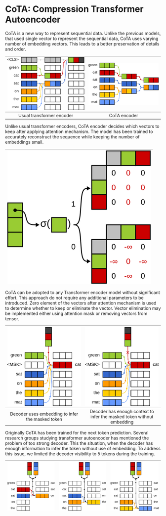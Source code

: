 # CoTA: Compression Transformer Autoencoder

CoTA is a new way to represent sequential data.
Unlike the previous models, that used single vector to represent the sequential data,
CoTA uses varying number of embedding vectors.
This leads to a better preservation of details and order.

| ![transformer_encoder.png](readme/images/transformer_encoder.png) | ![cot_encoder.png](readme/images/cot_encoder.png) |
|:-----------------------------------------------------------------:|:-------------------------------------------------:|
|                     Usual transformer encoder                     |                   CoTA encoder                    |

Unlike usual transformer encoders, CoTA encoder decides which vectors to keep after applying attention mechanism.
The model has been trained to accurately reconstruct the sequence while keeping the number of embeddings small.

| ![cot_mask.png](readme/images/cot_mask.png) |
|:-------------------------------------------:|

CoTA can be adopted to any Transformer encoder model without significant effort.
This approach do not require any additional parameters to be introduced.
Zero element of the vectors after attention mechanism is used to determine whether to keep or eliminate the vector.
Vector elimination may be implemented either using attention mask or removing vectors from tensor.

| ![transformer_decoder.png](readme/images/transformer_decoder.png) | ![transformer_decoder_strong.png](readme/images/transformer_decoder_strong.png) |
|:-----------------------------------------------------------------:|:-------------------------------------------------------------------------------:|
|         Decoder uses embedding to infer the masked token          |     Decoder has enough context to infer the masked token without embedding      |

Originally CoTA has been trained for the next token prediction.
Several research groups studying transformer autoencoder has mentioned the problem of too strong decoder.
This the situation, when the decoder has enough information to infer the token without use of embedding.
To address this issue, we limited the decoder visibility to 5 tokens during the training.

| ![cot_decoder_1.png](readme/images/cot_decoder_1.png) | ![cot_decoder_2.png](readme/images/cot_decoder_2.png) | ![cot_decoder_3.png](readme/images/cot_decoder_3.png) |
|:-----------------------------------------------------:|:-----------------------------------------------------:|:-----------------------------------------------------:|
